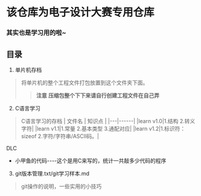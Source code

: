 # 该仓库为电子设计大赛专用仓库
### 其实也是学习用的啦~

## 目录
1. 单片机存档
> 将单片机的整个工程文件打包放置到这个文件夹下面。
>>**注意**
>>**压缩包整个下下来请自行创建工程文件在自己弄**

2. C语言学习
> C语言学习的存档
| 文件名 | 知识点 |
|---|------|
|learn v1.0|1.结构 2.转义字符|
|learn v1.1|1.常量 2.基本类型 3.通配对应|
|learn v1.2|1.标识符：sizeof   2.字符/字符串/ASCII码。|

DLC
- 小甲鱼的代码----这个是用C来写的，统计一共敲多少代码的程序

3. git版本管理.txt/git学习样本.md
>git操作的说明，一些实用的小技巧

